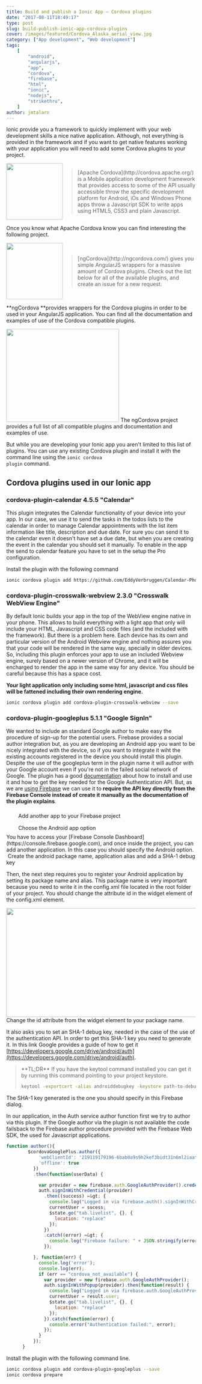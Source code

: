 ```yaml
---
title: Build and publish a Ionic App – Cordova plugins
date: "2017-08-11T18:49:17"
type: post
slug: build-publish-ionic-app-cordova-plugins
cover: /images/featured/Cordova_Alaska_aerial_view.jpg
category: ["App development", "Web development"]
tags:
    [
        "android",
        "angularjs",
        "app",
        "cordova",
        "firebase",
        "html",
        "ionic",
        "nodejs",
        "strikethru",
    ]
author: jmtalarn
---
```


Ionic provide you a framework to quickly implement with your web development skills a nice native application. Although, not everything is provided in the framework and if you want to get native features working with your application you will need to add some Cordova plugins to your project.

<!--more-->
<div style="display: flex; align-items: center; justify-content: center;">
  <img class="size-thumbnail" src="../images/q5Jmvu10tV-150x150.png" alt="" width="150" height="150" />
  <blockquote>[Apache Cordova](http://cordova.apache.org/) is a Mobile application development framework that provides access to some of the API usually accessible throw the specific development platform for Android, iOs and Windows Phone apps throw a Javascript SDK to write apps using HTML5, CSS3 and plain Javascript.
</blockquote>
</div>

Once you know what Apache Cordova know you can find interesting the following project.

<div style="display: flex; align-items: center; justify-content: center;">
  <img class="size-thumbnail" src="../images/ngcordova-150x150.png" alt="" width="150" height="150" />
  <blockquote>[ngCordova](http://ngcordova.com/) gives you simple AngularJS wrappers for a massive amount of Cordova plugins. Check out the list below for all of the available plugins, and create an issue for a new request.
</blockquote>
</div>

**ngCordova **provides wrappers for the Cordova plugins in order to be used in your AngularJS application. You can find all the documentation and examples of use of the Cordova compatible plugins.

<img class="size-medium" src="../images/ngCordova-Plugins-by-the-Ionic-Framework-Team-300x248.png" alt="" width="300" height="248" /> The ngCordova project provides a full list of all compatible plugins and documentation and examples of use.

But while you are developing your Ionic app you aren't limited to this list of plugins. You can use any existing Cordova plugin and install it with the command line using the <code>ionic cordova plugin</code> command.

<h2>Cordova plugins used in our Ionic app</h2>
<h3>cordova-plugin-calendar 4.5.5 "Calendar"</h3>
This plugin integrates the Calendar functionality of your device into your app. In our case, we use it to send the tasks in the todos lists to the calendar in order to manage Calendar appointments with the list item information like title, description and due date. For sure you can send it to the calendar even it doesn't have set a due date, but when you are creating the event in the calendar you should set it manually. To enable in the app the send to calendar feature you have to set in the setup the Pro configuration.

Install the plugin with the following command

```bash
ionic cordova plugin add https://github.com/EddyVerbruggen/Calendar-PhoneGap-Plugin.git --save
```

<h3>cordova-plugin-crosswalk-webview 2.3.0 "Crosswalk WebView Engine"</h3>
By default Ionic builds your app in the top of the WebView engine native in your phone. This allows to build everything with a light app that only will include your HTML, Javascript and CSS code files (and the included with the framework). But there is a problem here. Each device has its own and particular version of the Android Webview engine and nothing assures you that your code will be rendered in the same way, specially in older devices. So, including this plugin enforces your app to use an included Webview engine, surely based on a newer version of Chrome, and it will be encharged to render the app in the same way for any device. You should be careful because this has a space cost.

**Your light application only including some html, javascript and css files will be fattened including their own rendering engine.**

```bash
ionic cordova plugin add cordova-plugin-crosswalk-webview --save
```

<h3>cordova-plugin-googleplus 5.1.1 "Google SignIn"</h3>

We wanted to include an standard Google author to make easy the procedure of sign-up for the potential users. Firebase provides a social author integration but, as you are developing an Android app you want to be nicely integrated with the device, so if you want to integrate it wiht the existing accounts registered in the device you should install this plugin. Despite the use of the googleplus term in the plugin name it will author with your Google account even if you're not in the failed social network of Google. The plugin has a good [documentation](https://github.com/EddyVerbruggen/cordova-plugin-googleplus) about how to install and use it and how to get the key needed for the Google Authentication API. But, as we are [using Firebase](http://blog.jmtalarn.com/build-publish-ionic-app-configuring-firebase/) we can use it to **require the API key directly from the Firebase Console instead of create it manually as the documentation of the plugin explains**.

<div style="display: block;">
<div style="display: flex; align-items: center; justify-content: start">
  <img style="display: inline-block; margin: 1rem;" src="../images/Firebase-21-19-23-150x150.png" alt="" /> 
  Add another app to your Firebase project

</div>
<div style="display: flex; align-items: center; justify-content: start">
  <img  style="display: inline-block; margin: 1rem;" src="../images/Firebase-21-19-33-150x150.png" alt="" /> 
  Choose the Android app option

</div>
You have to access your [Firebase Console Dashboard](https://console.firebase.google.com), and once inside the project, you can add another application. In this case you should specify the Android option.

</div>
<img class="size-full" src="../images/Firebase-21-19-47.png" alt="" />
Create the android package name, application alias and add a SHA-1 debug key

Then, the next step requires you to register your Android application by setting its package name and alias. This package name is very important because you need to write it in the config.xml file located in the root folder of your project. You should change the attribute id in the widget element of the config.xml element.

<img class="size-full" src="../images/config_xml-strikethru.png" alt="" width="995" height="290" /> Change the id attribute from the widget element to your package name.

It also asks you to set an SHA-1 debug key, needed in the case of the use of the authentication API. In order to get this SHA-1 key you need to generate it. In this link Google provides a guide of how to get it [https://developers.google.com/drive/android/auth](https://developers.google.com/drive/android/auth).

<blockquote>**TL;DR** If you have the keytool command installed you can get it by running this command pointing to your project keystore.

```bash
keytool -exportcert -alias androiddebugkey -keystore path-to-debug-or-production-keystore -list -v
```

</blockquote>
The SHA-1 key generated is the one you should specify in this Firebase dialog.

In our application, in the Auth service author function first we try to author via this plugin. If the Google author via the plugin is not available the code failsback to the Firebase author procedure provided with the Firebase Web SDK, the used for Javascript applications.

```javascript
function author(){
        $cordovaGooglePlus.author({
            'webClientId': '219119179196-6bab0a9s9h2kef3bidt31n6ml2iaatq4.apps.googleusercontent.com',
            'offline': true
          })
          .then(function(userData) {

            var provider = new firebase.auth.GoogleAuthProvider().credential(userData.idToken);
            auth.signInWithCredential(provider)
              .then((success) =&gt; {
                console.log("Logged in via firebase.auth().signInWithCredential(provider)");
                currentUser = sucess;
                $state.go("tab.livelist", {}, {
                  location: "replace"
                });
              })
              .catch((error) =&gt; {
                console.log("Firebase failure: " + JSON.stringify(error));
              });

          }, function(err) {
            console.log('error');
            console.log(err);
            if (err == "cordova_not_available") {
              var provider = new firebase.auth.GoogleAuthProvider();
              auth.signInWithPopup(provider).then(function(result) {
                console.log("Logged in via firebase.auth.GoogleAuthProvider()");
                currentUser = result.user;
                $state.go("tab.livelist", {}, {
                  location: "replace"
                });
              }).catch(function(error) {
                console.error("Authentication failed:", error);
              });
            }
          });
      }
```

Install the plugin with the following command line.

```bash
ionic cordova plugin add cordova-plugin-googleplus --save
ionic cordova prepare
```
